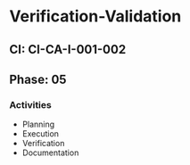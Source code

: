# Verification-Validation

## CI: CI-CA-I-001-002
## Phase: 05

### Activities
- Planning
- Execution
- Verification
- Documentation
